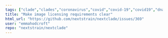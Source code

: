 ```yaml
---
tags: ["clade","clades","coronavirus","covid","covid-19","covid19","dna","help-wanted","influenza","ncov","neherlab","next-generation-sequencing","nextstrain","research","rna","sars-cov-2","science","sequences","sequencing","strain","tfeat","virus"]
title: "Make image licensing requirements clear"
html_url: "https://github.com/nextstrain/nextclade/issues/369"
user: "emmahodcroft"
repo: "nextstrain/nextclade"
---
```


